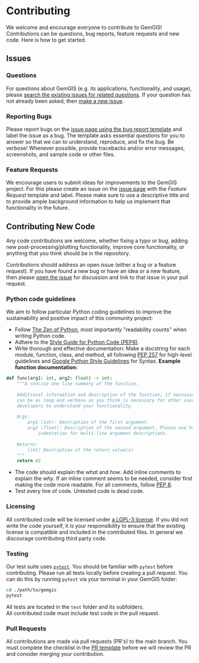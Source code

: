 # Contributing

We welcome and encourage everyone to contribute to GemGIS! 
Contributions can be questions, bug reports, feature requests and new code. 
Here is how to get started.

## Issues 

### Questions

For questions about GemGIS (e.g. its applications, functionality, and usage), 
please [search the existing issues for related questions](https://github.com/cgre-aachen/gemgis/issues).
If your question has not already been asked, then [make a new issue](https://github.com/cgre-aachen/gemgis/issues/new/choose).

### Reporting Bugs

Please report bugs on the [issue page using the bug report template](https://github.com/cgre-aachen/gemgis/issues/new?assignees=&labels=&template=bug_report.md&title=) and label the issue as a bug.
The template asks essential questions for you to answer so that we can to understand, reproduce, and fix the bug. 
Be verbose!
Whenever possible, provide tracebacks and/or error messages, screenshots, and sample code or other files.

### Feature Requests

We encourage users to submit ideas for improvements to the GemGIS project. For
this please create an issue on the
 [issue page](https://github.com/cgre-aachen/gemgis/issues) with the *Feature 
 Request* template and label. Please make sure to use a descriptive title and to
 provide ample background information to help us implement that functionality
 in the future.

## Contributing New Code

Any code contributions are welcome, 
whether fixing a typo or bug,
adding new post-processing/plotting functionality,
improve core functionality,
or anything that you think should be in the repository. 

Contributions should address an open issue (either a bug or a feature request).
If you have found a new bug 
or have an idea or a new feature, 
then please [open the issue](https://github.com/cgre-aachen/gemgis/issues/new/choose) 
for discussion and link to that issue in your pull request.

### Python code guidelines
We aim to follow particular Python coding guidelines to improve the sustainability and positive impact of this community project:

- Follow [The Zen of Python](https://www.python.org/dev/peps/pep-0020/), most importantly "readability counts" when writing Python code.
- Adhere to the [Style Guide for Python Code (PEP8)](https://www.python.org/dev/peps/pep-0008/).
- Write thorough and effective documentation: 
Make a docstring for each module, function, class, and method, 
all following [PEP 257](https://www.python.org/dev/peps/pep-0257/) for high-level guidelines
and [Google Python Style Guidelines](http://google.github.io/styleguide/pyguide.html) for Syntax. 
**Example function documentation:**
```python
def func(arg1: int, arg2: float) -> int:
    """A concise one line summary of the function.
    
    Additional information and description of the function, if necessary. This
    can be as long and verbose as you think is necessary for other users and 
    developers to understand your functionality.
    
    Args:
        arg1 (int): Description of the first argument.
        arg2 (float): Description of the second argument. Please use hanging 
            indentation for multi-line argument descriptions.
    
    Returns:
        (int) Description of the return value(s)
    """
    return 42
```
- The code should explain the *what* and *how*. Add inline comments to explain the *why*.
If an inline comment seems to be needed, consider first making the code more readable.
For all comments, follow [PEP 8](https://www.python.org/dev/peps/pep-0008/).
- Test every line of code. Untested code is dead code.

### Licensing

All contributed code will be licensed under 
[a LGPL-3 license](https://github.com/cgre-aachen/gemgis/blob/main/LICENSE).
If you did not write the code yourself, 
it is your responsibility to ensure that the existing license is compatible 
and included in the contributed files. 
In general we discourage contributing third party code.

### Testing

Our test suite uses [`pytest`](https://docs.pytest.org/). 
You should be familiar with `pytest` before contributing.
Please run all tests locally before creating a pull request. 
You can do this by running `pytest` via your terminal in your GemGIS folder:
```bash
cd ./path/to/gemgis
pytest
```
All tests are located in the `test` folder and its subfolders.  
All contributed code must include test code in the pull request.

### Pull Requests

All contributions are made via pull requests (PR's) to the main branch. 
You must complete the checklist in the [PR template](https://github.com/cgre-aachen/gemgis/blob/main/PULL_REQUEST_TEMPLATE.md) before we will review the PR and consider merging your contribution.
